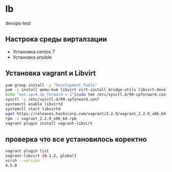 # lb
devops-test

## Настрока среды вирталзации
- Установка centos 7
- Установка ansible

## Установка vagrant и Libvirt

```bash
yum group install -y "Development Tools"
yum -y install qemu-kvm libvirt virt-install bridge-utils libvirt-devel  libxslt-devel libxml2-devel libvirt-devel libguestfs-tools-c
echo "net.ipv4.ip_forward = 1"|sudo tee /etc/sysctl.d/99-ipforward.conf
sysctl -p /etc/sysctl.d/99-ipforward.conf
systemctl enable libvirtd
systemctl start libvirtd
wget https://releases.hashicorp.com/vagrant/2.2.9/vagrant_2.2.9_x86_64.rpm
rpm -i vagrant_2.2.9_x86_64.rpm
vagrant plugin install vagrant-libvirt
```

## проверка что все установилось коректно

```bash
vagrant plugin list
vagrant-libvirt (0.1.2, global)
virsh --version
4.5.0
```
